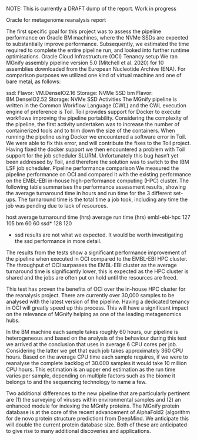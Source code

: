 
NOTE: This is currently a DRAFT dump of the report. Work in progress 

Oracle for metagenome reanalysis report

The first specific goal for this project was to assess the pipeline performance on Oracle BM machines, where the NVMe SSDs are expected to substantially improve performance. Subsequently, we estimated the time required to complete the entire pipeline run, and looked into further runtime optimisations.
Oracle Cloud Infrastructure (OCI) Tenancy setup
We ran MGnify assembly pipeline version 5.0 (Mitchell et al. 2020) for 10 assemblies downloaded from the European Nucleotide Archive (ENA). For comparison purposes we utilized one kind of virtual machine and one of bare metal, as follows:

ssd:
Flavor: VM.DenseIO2.16
Storage: NVMe SSD
bm
Flavor: BM.DenseIO2.52 
Storage: NVMe SSD
Activities
The MGnify pipeline is written in the Common Workflow Language (CWL) and the CWL execution engine of preference is Toil. Toil provides support for Docker to execute workflows improving the pipeline portability. Considering the complexity of the pipeline, the first activity undertaken was to increase the number of containerized tools and to trim down the size of the containers. When running the pipeline using Docker we encountered a software error in Toil. We were able to fix this error, and will contribute the fixes to the Toil project. Having fixed the docker support we then encountered a problem with Toil support for the job scheduler SLURM. Unfortunately this bug hasn’t yet been addressed by Toil, and therefore the solution was to switch to the IBM LSF job scheduler.
Pipeline performance comparison
We measured the pipeline performance on OCI and compared it with the existing performance on the EMBL-EBI in-house high-performance computing (HPC) cluster. The following table summarises the performance assessment results, showing the average turnaround time in hours and run time for the 3 different set-ups. The turnaround time is the total time a job took, including any time the job was pending due to lack of resources. 


host
average turnaround time (hrs)
average run time (hrs)
embl-ebi-hpc
127
105
bm
60
60
ssd*
128
120
* ssd results are not what we expected. It would be worth investigating the ssd performance in more detail.

The results from the tests show a significant performance improvement of the pipeline when executed in OCI compared to the EMBL-EBI HPC cluster. The throughput of OCI surpasses the EMBL-EBI cluster as the average turnaround time is significantly lower, this is expected as the HPC cluster is shared and the jobs are often put on hold until the resources are freed. 

This test has proven the benefits of OCI over the in-house HPC cluster for the reanalysis project. There are currently over 30,000 samples to be analysed with the latest version of the pipeline. Having a dedicated tenancy in OCI will greatly speed up this process. This will have a significant impact on the relevance of MGnify helping as one of the leading metagenomics hubs.

In the BM machine each sample takes roughly 60 hours, our pipeline is heterogeneous and based on the analysis of the behaviour during this test we arrived at the conclusion that uses in average 6 CPU cores per job. Considering the latter we get that each job takes approximately 360 CPU hours. Based on the average CPU time each sample requires, if we were to reanalyse the complete backlog of 30.000 samples it would take 10 million CPU hours. This estimation is an upper end estimation as the run time varies per sample, depending on multiple factors such as the biome it belongs to and the sequencing technology to name a few.

Two additional differences to the new pipeline that are particularly pertinent are (1) the surveying of viruses within environmental samples and (2) an enhanced module for indexing the MGnify proteins. The MGnify protein database is at the core of the recent advancement of AlphaFold2 (algorithm for de novo protein structure prediction) from DeepMind. We anticipate this will double the current protein database size. Both of these are anticipated to give rise to many additional discoveries and applications. 
